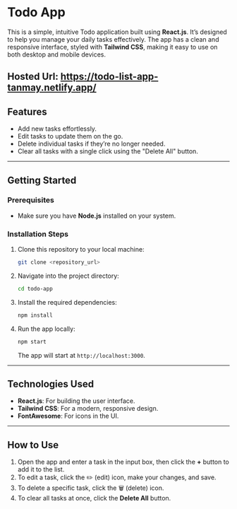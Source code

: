 # **Todo App**

This is a simple, intuitive Todo application built using **React.js**. It’s designed to help you manage your daily tasks effectively. The app has a clean and responsive interface, styled with **Tailwind CSS**, making it easy to use on both desktop and mobile devices.

Hosted Url: https://todo-list-app-tanmay.netlify.app/
---

## **Features**
- Add new tasks effortlessly.
- Edit tasks to update them on the go.
- Delete individual tasks if they’re no longer needed.
- Clear all tasks with a single click using the "Delete All" button.

---

## **Getting Started**

### Prerequisites
- Make sure you have **Node.js** installed on your system.

### Installation Steps
1. Clone this repository to your local machine:
   ```bash
   git clone <repository_url>
   ```
2. Navigate into the project directory:
   ```bash
   cd todo-app
   ```
3. Install the required dependencies:
   ```bash
   npm install
   ```
4. Run the app locally:
   ```bash
   npm start
   ```
   The app will start at `http://localhost:3000`.

---

## **Technologies Used**
- **React.js**: For building the user interface.
- **Tailwind CSS**: For a modern, responsive design.
- **FontAwesome**: For icons in the UI.

---

## **How to Use**
1. Open the app and enter a task in the input box, then click the **+** button to add it to the list.
2. To edit a task, click the ✏️ (edit) icon, make your changes, and save.
3. To delete a specific task, click the 🗑️ (delete) icon.
4. To clear all tasks at once, click the **Delete All** button.
